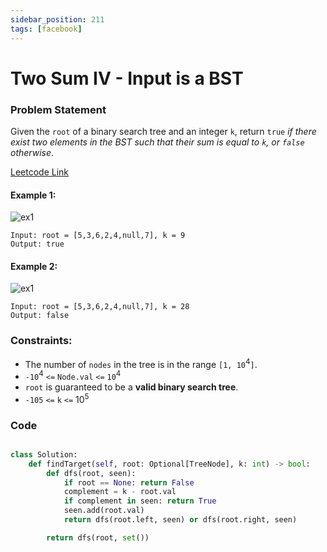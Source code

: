 ```yaml
---
sidebar_position: 211
tags: [facebook]
---
```


# Two Sum IV - Input is a BST

### Problem Statement

Given the `root` of a binary search tree and an integer `k`, return `true` _if there exist two elements in the BST such that their sum is equal to `k`, or `false` otherwise_.

[Leetcode Link](https://leetcode.com/problems/two-sum-iv-input-is-a-bst)

#### Example 1:

![ex1](https://assets.leetcode.com/uploads/2020/09/21/sum_tree_1.jpg)

```
Input: root = [5,3,6,2,4,null,7], k = 9
Output: true
```

#### Example 2:

![ex1](https://assets.leetcode.com/uploads/2020/09/21/sum_tree_2.jpg)

```
Input: root = [5,3,6,2,4,null,7], k = 28
Output: false
```

### Constraints:

- The number of `nodes` in the tree is in the range `[1, 10`<sup>4</sup>`]`.
- `-10`<sup>4</sup> `<=` `Node.val` `<=` `10`<sup>4</sup>
- `root` is guaranteed to be a **valid binary search tree**.
- `-105` `<=` `k` `<=` 10<sup>5</sup>

### Code

```python title="Python Code"

class Solution:
    def findTarget(self, root: Optional[TreeNode], k: int) -> bool:
        def dfs(root, seen):
            if root == None: return False
            complement = k - root.val
            if complement in seen: return True
            seen.add(root.val)
            return dfs(root.left, seen) or dfs(root.right, seen)

        return dfs(root, set())
```
